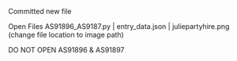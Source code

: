 Committed new file

Open Files AS91896_AS9187.py | entry_data.json | juliepartyhire.png (change file location to image path)

DO NOT OPEN AS91896 & AS91897
